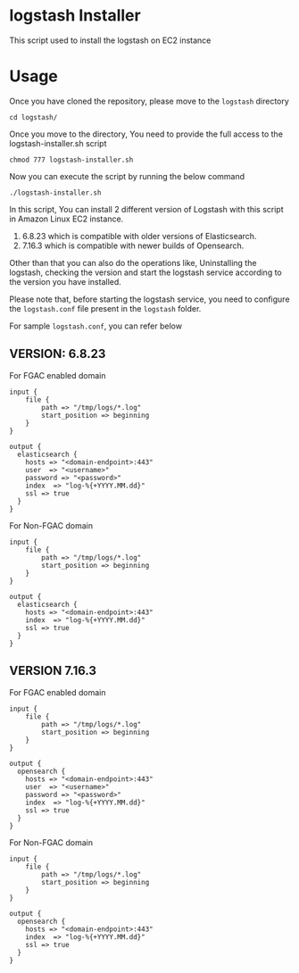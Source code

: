 # logstash Installer

This script used to install the logstash on EC2 instance


# Usage

Once you have cloned the repository, please move to the ```logstash``` directory

```cd logstash/```

Once you move to the directory, You need to provide the full access to the logstash-installer.sh script

```chmod 777 logstash-installer.sh```

Now you can execute the script by running the below command

```./logstash-installer.sh```

In this script, You can install 2 different version of Logstash with this script in Amazon Linux EC2 instance.

1. 6.8.23 which is compatible with older versions of Elasticsearch.
2. 7.16.3 which is compatible with newer builds of Opensearch.

Other than that you can also do the operations like, Uninstalling the logstash, checking the version and start the logstash service according to the version you have installed.

Please note that, before starting the logstash service, you need to configure the ```logstash.conf``` file present in the ```logstash``` folder.

For sample ```logstash.conf```, you can refer below 

VERSION: 6.8.23
-

For FGAC enabled domain

````
input {
    file {
        path => "/tmp/logs/*.log"
        start_position => beginning
    }
}

output {
  elasticsearch {
    hosts => "<domain-endpoint>:443"
    user  => "<username>"
    password => "<password>"
    index  => "log-%{+YYYY.MM.dd}"
    ssl => true
  }
}
````

For Non-FGAC domain

````
input {
    file {
        path => "/tmp/logs/*.log"
        start_position => beginning
    }
}

output {
  elasticsearch {
    hosts => "<domain-endpoint>:443"
    index  => "log-%{+YYYY.MM.dd}"
    ssl => true
  }
}
````

VERSION 7.16.3
-

For FGAC enabled domain

````
input {
    file {
        path => "/tmp/logs/*.log"
        start_position => beginning
    }
}

output {
  opensearch {
    hosts => "<domain-endpoint>:443"
    user  => "<username>"
    password => "<password>"
    index  => "log-%{+YYYY.MM.dd}"
    ssl => true
  }
}
````

For Non-FGAC domain

````
input {
    file {
        path => "/tmp/logs/*.log"
        start_position => beginning
    }
}

output {
  opensearch {
    hosts => "<domain-endpoint>:443"
    index  => "log-%{+YYYY.MM.dd}"
    ssl => true
  }
}
````

